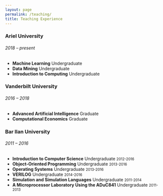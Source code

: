 ```yaml
---
layout: page
permalink: /teaching/
title: Teaching Experience
---
```


<div class="row">
    <div class="col-sm-12 mt-3">
        <div class="card">
            <div class="card-body">
                <h3 class="card-title">Ariel University</h3>
                <h6 class="card-subtitle mb-2 text-muted">2018 – present</h6>
                <ul class="card-text">
                    <li><strong>Machine Learning</strong> <span class="badge bg-primary">Undergraduate</span></li>
                    <li><strong>Data Mining</strong> <span class="badge bg-primary">Undergraduate</span></li>
                    <li><strong>Introduction to Computing</strong> <span class="badge bg-primary">Undergraduate</span></li>
                </ul>
            </div>
        </div>
    </div>
</div>

<div class="row">
    <div class="col-sm-12 mt-3">
        <div class="card">
            <div class="card-body">
                <h3 class="card-title">Vanderbilt University</h3>
                <h6 class="card-subtitle mb-2 text-muted">2016 – 2018</h6>
                <ul class="card-text">
                    <li><strong>Advanced Artificial Intelligence</strong> <span class="badge bg-success">Graduate</span></li>
                    <li><strong>Computational Economics</strong> <span class="badge bg-success">Graduate</span></li>
                </ul>
            </div>
        </div>
    </div>
</div>

<div class="row">
    <div class="col-sm-12 mt-3">
        <div class="card">
            <div class="card-body">
                <h3 class="card-title">Bar Ilan University</h3>
                <h6 class="card-subtitle mb-2 text-muted">2011 – 2016</h6>
                <ul class="card-text">
                    <li><strong>Introduction to Computer Science</strong> <span class="badge bg-primary">Undergraduate</span> <small class="text-muted">2012-2016</small></li>
                    <li><strong>Object-Oriented Programming</strong> <span class="badge bg-primary">Undergraduate</span> <small class="text-muted">2013-2016</small></li>
                    <li><strong>Operating Systems</strong> <span class="badge bg-primary">Undergraduate</span> <small class="text-muted">2013-2016</small></li>
                    <li><strong>VERILOG</strong> <span class="badge bg-primary">Undergraduate</span> <small class="text-muted">2014-2016</small></li>
                    <li><strong>Simulation and Simulation Languages</strong> <span class="badge bg-primary">Undergraduate</span> <small class="text-muted">2011-2014</small></li>
                    <li><strong>A Microprocessor Laboratory Using the ADuC841</strong> <span class="badge bg-primary">Undergraduate</span> <small class="text-muted">2011-2013</small></li>
                </ul>
            </div>
        </div>
    </div>
</div>
